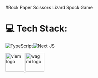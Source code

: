 #Rock Paper Scissors Lizard Spock Game

# 💻 Tech Stack:

![TypeScript](https://img.shields.io/badge/typescript-%23007ACC.svg?style=flat&logo=typescript&logoColor=white)![Next JS](https://img.shields.io/badge/Next-black?style=flat&logo=next.js&logoColor=white)
<a href="https://viem.sh">
<picture>

<source media="(prefers-color-scheme: dark)" srcset="https://github.com/wagmi-dev/viem/blob/main/.github/gh-logo-dark.svg">
<img alt="viem logo" src="https://github.com/wagmi-dev/viem/blob/main/.github/gh-logo-light.svg" width="auto" height="60">
</picture>
</a>
<a href="https://wagmi.sh"><picture>
    <source media="(prefers-color-scheme: dark)" srcset="https://raw.githubusercontent.com/wagmi-dev/.github/main/content/logo-dark.svg">
    <img alt="wagmi logo" src="https://raw.githubusercontent.com/wagmi-dev/.github/main/content/logo-light.svg" width="auto" height="60">
  </picture></a>
